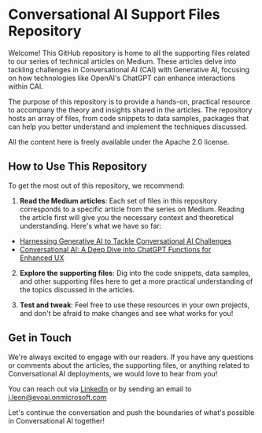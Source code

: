 # Conversational AI Support Files Repository

Welcome! This GitHub repository is home to all the supporting files related to our series of technical articles on Medium. These articles delve into tackling challenges in Conversational AI (CAI) with Generative AI, focusing on how technologies like OpenAI's ChatGPT can enhance interactions within CAI.

The purpose of this repository is to provide a hands-on, practical resource to accompany the theory and insights shared in the articles. The repository hosts an array of files, from code snippets to data samples, packages that can help you better understand and implement the techniques discussed.

All the content here is freely available under the Apache 2.0 license.

## How to Use This Repository

To get the most out of this repository, we recommend:

1. **Read the Medium articles**: Each set of files in this repository corresponds to a specific article from the series on Medium. Reading the article first will give you the necessary context and theoretical understanding. Here's what we have so far:

- [Harnessing Generative AI to Tackle Conversational AI Challenges](https://medium.com/p/1bf559b99a4a)
- [Conversational AI: A Deep Dive into ChatGPT Functions for Enhanced UX](https://medium.com/p/c41dfcfd9e69)

2. **Explore the supporting files**: Dig into the code snippets, data samples, and other supporting files here to get a more practical understanding of the topics discussed in the articles.

3. **Test and tweak**: Feel free to use these resources in your own projects, and don't be afraid to make changes and see what works for you!

## Get in Touch

We're always excited to engage with our readers. If you have any questions or comments about the articles, the supporting files, or anything related to Conversational AI deployments, we would love to hear from you!

You can reach out via [LinkedIn](https://www.linkedin.com/in/jose-valdivia-leon-056145/) or by sending an email to j.leon@evoai.onmicrosoft.com  

Let's continue the conversation and push the boundaries of what's possible in Conversational AI together!
